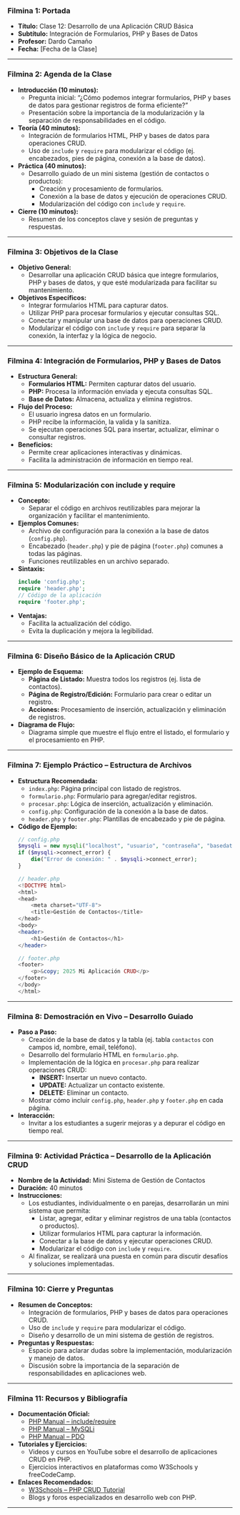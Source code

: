 ### Filmina 1: Portada
- **Título:** Clase 12: Desarrollo de una Aplicación CRUD Básica
- **Subtítulo:** Integración de Formularios, PHP y Bases de Datos
- **Profesor:** Dardo Camaño
- **Fecha:** [Fecha de la Clase]

---

### Filmina 2: Agenda de la Clase
- **Introducción (10 minutos):**
  - Pregunta inicial: “¿Cómo podemos integrar formularios, PHP y bases de datos para gestionar registros de forma eficiente?”
  - Presentación sobre la importancia de la modularización y la separación de responsabilidades en el código.
- **Teoría (40 minutos):**
  - Integración de formularios HTML, PHP y bases de datos para operaciones CRUD.
  - Uso de `include` y `require` para modularizar el código (ej. encabezados, pies de página, conexión a la base de datos).
- **Práctica (40 minutos):**
  - Desarrollo guiado de un mini sistema (gestión de contactos o productos):
    - Creación y procesamiento de formularios.
    - Conexión a la base de datos y ejecución de operaciones CRUD.
    - Modularización del código con `include` y `require`.
- **Cierre (10 minutos):**
  - Resumen de los conceptos clave y sesión de preguntas y respuestas.

---

### Filmina 3: Objetivos de la Clase
- **Objetivo General:**
  - Desarrollar una aplicación CRUD básica que integre formularios, PHP y bases de datos, y que esté modularizada para facilitar su mantenimiento.
- **Objetivos Específicos:**
  - Integrar formularios HTML para capturar datos.
  - Utilizar PHP para procesar formularios y ejecutar consultas SQL.
  - Conectar y manipular una base de datos para operaciones CRUD.
  - Modularizar el código con `include` y `require` para separar la conexión, la interfaz y la lógica de negocio.

---

### Filmina 4: Integración de Formularios, PHP y Bases de Datos
- **Estructura General:**
  - **Formularios HTML:** Permiten capturar datos del usuario.
  - **PHP:** Procesa la información enviada y ejecuta consultas SQL.
  - **Base de Datos:** Almacena, actualiza y elimina registros.
- **Flujo del Proceso:**
  - El usuario ingresa datos en un formulario.
  - PHP recibe la información, la valida y la sanitiza.
  - Se ejecutan operaciones SQL para insertar, actualizar, eliminar o consultar registros.
- **Beneficios:**
  - Permite crear aplicaciones interactivas y dinámicas.
  - Facilita la administración de información en tiempo real.

---

### Filmina 5: Modularización con include y require
- **Concepto:**
  - Separar el código en archivos reutilizables para mejorar la organización y facilitar el mantenimiento.
- **Ejemplos Comunes:**
  - Archivo de configuración para la conexión a la base de datos (`config.php`).
  - Encabezado (`header.php`) y pie de página (`footer.php`) comunes a todas las páginas.
  - Funciones reutilizables en un archivo separado.
- **Sintaxis:**
  ```php
  include 'config.php';
  require 'header.php';
  // Código de la aplicación
  require 'footer.php';
  ```
- **Ventajas:**
  - Facilita la actualización del código.
  - Evita la duplicación y mejora la legibilidad.

---

### Filmina 6: Diseño Básico de la Aplicación CRUD
- **Ejemplo de Esquema:**
  - **Página de Listado:** Muestra todos los registros (ej. lista de contactos).
  - **Página de Registro/Edición:** Formulario para crear o editar un registro.
  - **Acciones:** Procesamiento de inserción, actualización y eliminación de registros.
- **Diagrama de Flujo:**
  - Diagrama simple que muestre el flujo entre el listado, el formulario y el procesamiento en PHP.

---

### Filmina 7: Ejemplo Práctico – Estructura de Archivos
- **Estructura Recomendada:**
  - `index.php`: Página principal con listado de registros.
  - `formulario.php`: Formulario para agregar/editar registros.
  - `procesar.php`: Lógica de inserción, actualización y eliminación.
  - `config.php`: Configuración de la conexión a la base de datos.
  - `header.php` y `footer.php`: Plantillas de encabezado y pie de página.
- **Código de Ejemplo:**
  ```php
  // config.php
  $mysqli = new mysqli("localhost", "usuario", "contraseña", "basedatos");
  if ($mysqli->connect_error) {
      die("Error de conexión: " . $mysqli->connect_error);
  }
  ```
  ```php
  // header.php
  <!DOCTYPE html>
  <html>
  <head>
      <meta charset="UTF-8">
      <title>Gestión de Contactos</title>
  </head>
  <body>
  <header>
      <h1>Gestión de Contactos</h1>
  </header>
  ```
  ```php
  // footer.php
  <footer>
      <p>&copy; 2025 Mi Aplicación CRUD</p>
  </footer>
  </body>
  </html>
  ```

---

### Filmina 8: Demostración en Vivo – Desarrollo Guiado
- **Paso a Paso:**
  - Creación de la base de datos y la tabla (ej. tabla `contactos` con campos id, nombre, email, teléfono).
  - Desarrollo del formulario HTML en `formulario.php`.
  - Implementación de la lógica en `procesar.php` para realizar operaciones CRUD:
    - **INSERT:** Insertar un nuevo contacto.
    - **UPDATE:** Actualizar un contacto existente.
    - **DELETE:** Eliminar un contacto.
  - Mostrar cómo incluir `config.php`, `header.php` y `footer.php` en cada página.
- **Interacción:**
  - Invitar a los estudiantes a sugerir mejoras y a depurar el código en tiempo real.

---

### Filmina 9: Actividad Práctica – Desarrollo de la Aplicación CRUD
- **Nombre de la Actividad:** Mini Sistema de Gestión de Contactos
- **Duración:** 40 minutos
- **Instrucciones:**
  - Los estudiantes, individualmente o en parejas, desarrollarán un mini sistema que permita:
    - Listar, agregar, editar y eliminar registros de una tabla (contactos o productos).
    - Utilizar formularios HTML para capturar la información.
    - Conectar a la base de datos y ejecutar operaciones CRUD.
    - Modularizar el código con `include` y `require`.
  - Al finalizar, se realizará una puesta en común para discutir desafíos y soluciones implementadas.

---

### Filmina 10: Cierre y Preguntas
- **Resumen de Conceptos:**
  - Integración de formularios, PHP y bases de datos para operaciones CRUD.
  - Uso de `include` y `require` para modularizar el código.
  - Diseño y desarrollo de un mini sistema de gestión de registros.
- **Preguntas y Respuestas:**
  - Espacio para aclarar dudas sobre la implementación, modularización y manejo de datos.
  - Discusión sobre la importancia de la separación de responsabilidades en aplicaciones web.

---

### Filmina 11: Recursos y Bibliografía
- **Documentación Oficial:**
  - [PHP Manual – include/require](https://www.php.net/manual/es/function.include.php)
  - [PHP Manual – MySQLi](https://www.php.net/manual/es/book.mysqli.php)
  - [PHP Manual – PDO](https://www.php.net/manual/es/book.pdo.php)
- **Tutoriales y Ejercicios:**
  - Videos y cursos en YouTube sobre el desarrollo de aplicaciones CRUD en PHP.
  - Ejercicios interactivos en plataformas como W3Schools y freeCodeCamp.
- **Enlaces Recomendados:**
  - [W3Schools – PHP CRUD Tutorial](https://www.w3schools.com/php/php_mysql_crud.asp)
  - Blogs y foros especializados en desarrollo web con PHP.

---

